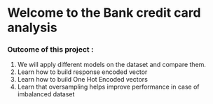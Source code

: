 # Welcome to the Bank credit card analysis

### Outcome of this project : 
1. We will apply different models on the dataset and compare them.
2. Learn how to build response encoded vector
3. Learn how to build One Hot Encoded vectors
4. Learn that oversampling helps improve performance in case of imbalanced dataset
